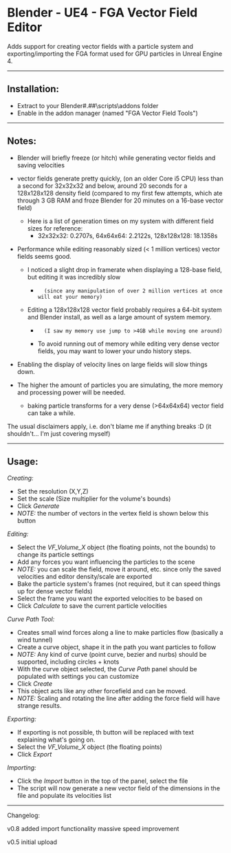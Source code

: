 Blender - UE4 - FGA Vector Field Editor
=======================================

Adds support for creating vector fields with a particle system and exporting/importing the FGA format used for GPU particles in Unreal Engine 4.


-------------------------------------------------------------------------------------------------------


Installation:
-------------

- Extract to your Blender\#.##\scripts\addons folder
- Enable in the addon manager (named "FGA Vector Field Tools")

---------------------------------------------------------------------------------------------------------


Notes:
------

- Blender will briefly freeze (or hitch) while generating vector fields and saving velocities
- vector fields generate pretty quickly, (on an older Core i5 CPU) less than a second for 32x32x32 and below, around 20 seconds for a 128x128x128 density field
(compared to my first few attempts, which ate through 3 GB RAM and froze Blender for 20 minutes on a 16-base vector field)
	- Here is a list of generation times on my system with different field sizes for reference:
		- 32x32x32: 0.2707s, 64x64x64: 2.2122s, 128x128x128: 18.1358s

- Performance while editing reasonably sized (< 1 million vertices) vector fields seems good.
	- I noticed a slight drop in framerate when displaying a 128-base field, but editing it was incredibly slow
		-		(since any manipulation of over 2 million vertices at once will eat your memory)
	- Editing a 128x128x128 vector field probably requires a 64-bit system and Blender install, as well as a large amount of system memory.
		- 		(I saw my memory use jump to >4GB while moving one around)
		- To avoid running out of memory while editing very dense vector fields, you may want to lower your undo history steps.

- Enabling the display of velocity lines on large fields will slow things down.

- The higher the amount of particles you are simulating, the more memory and processing power will be needed.
	- baking particle transforms for a very dense (>64x64x64) vector field can take a while.


The usual disclaimers apply, i.e. don't blame me if anything breaks :D (it shouldn't... I'm just covering myself)

-------------------------------------------------------------------------------------------------------


Usage:
------


*Creating:*

- Set the resolution (X,Y,Z)
- Set the scale (Size multiplier for the volume's bounds)
- Click *Generate*
- *NOTE:* the number of vectors in the vertex field is shown below this button


*Editing:*

- Select the *VF_Volume_X* object (the floating points, not the bounds) to change its particle settings
- Add any forces you want influencing the particles to the scene
- *NOTE:* you can scale the field, move it around, etc. since only the saved velocities and editor density/scale are exported
- Bake the particle system's frames (not required, but it can speed things up for dense vector fields)
- Select the frame you want the exported velocities to be based on
- Click *Calculate* to save the current particle velocities


*Curve Path Tool:*

- Creates small wind forces along a line to make particles flow (basically a wind tunnel)
- Create a curve object, shape it in the path you want particles to follow
- *NOTE:* Any kind of curve (point curve, bezier and nurbs) should be supported, including circles + knots
- With the curve object selected, the *Curve Path* panel should be populated with settings you can customize
- Click *Create*
- This object acts like any other forcefield and can be moved.
- *NOTE:* Scaling and rotating the line after adding the force field will have strange results.


*Exporting:*

- If exporting is not possible, th button will be replaced with text explaining what's going on.
- Select the *VF_Volume_X* object (the floating points)
- Click *Export*


*Importing:*

- Click the *Import* button in the top of the panel, select the file
- The script will now generate a new vector field of the dimensions in the file and populate its velocities list



--------------------------------------------------------------------------------------------------------------

Changelog:

v0.8 
	added import functionality
	massive speed improvement

v0.5 
	initial upload

